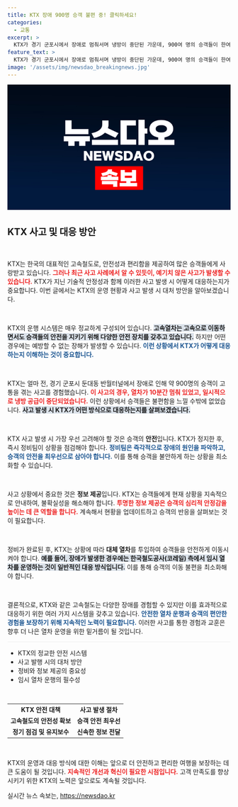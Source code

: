 ```yaml
---
title: KTX 장애 900명 승객 불편 중! 클릭하세요!
categories:
  - 교통
excerpt: >
  KTX가 경기 군포시에서 장애로 멈춰서며 냉방이 중단된 가운데, 900여 명의 승객들이 한여름 더위 속에 고통받는 사건이 발생했습니다. 코레일은 임시 열차로 승객들을 안전하게 인송하며 원인 조사에 나섰습니다.
feature_text: >
  KTX가 경기 군포시에서 장애로 멈춰서며 냉방이 중단된 가운데, 900여 명의 승객들이 한여름 더위 속에 고통받는 사건이 발생했습니다. 코레일은 임시 열차로 승객들을 안전하게 인송하며 원인 조사에 나섰습니다.
image: '/assets/img/newsdao_breakingnews.jpg'
---
```


<p><img src="/assets/img/newsdao_breakingnews.jpg" alt="flaretime 속보" /></p>

<h2 data-ke-size="size26">KTX 사고 및 대응 방안</h2>

<p data-ke-size="size16">&nbsp;</p>

<p>KTX는 한국의 대표적인 고속철도로, 안전성과 편리함을 제공하여 많은 승객들에게 사랑받고 있습니다. <b><span style="color: #ee2323;">그러나 최근 사고 사례에서 알 수 있듯이, 예기치 않은 사고가 발생할 수 있습니다.</span></b> KTX가 지닌 기술적 안정성과 함께 이러한 사고 발생 시 어떻게 대응하는지가 중요합니다. 이번 글에서는 KTX의 운영 현황과 사고 발생 시 대처 방안을 알아보겠습니다.</p>

<p data-ke-size="size16">&nbsp;</p>

<p>KTX의 운행 시스템은 매우 정교하게 구성되어 있습니다. <b><span style="background-color: #21538527;">고속열차는 고속으로 이동하면서도 승객들의 안전을 지키기 위해 다양한 안전 장치를 갖추고 있습니다.</span></b> 하지만 어떤 경우에는 예방할 수 없는 장해가 발생할 수 있습니다. <b><span style="color: #1a5490;">이런 상황에서 KTX가 어떻게 대응하는지 이해하는 것이 중요합니다.</span></b> </p>

<p data-ke-size="size16">&nbsp;</p>

<p>KTX는 얼마 전, 경기 군포시 둔대동 반월터널에서 장애로 인해 약 900명의 승객이 고통을 겪는 사고를 경험했습니다. <b><span style="color: #ee2323;">이 사고의 경우, 열차가 10분간 멈춰 있었고, 일시적으로 냉방 공급이 중단되었습니다.</span></b> 이런 상황에서 승객들은 불편함을 느낄 수밖에 없었습니다. <b><span style="background-color: #21538527;">사고 발생 시 KTX가 어떤 방식으로 대응하는지를 살펴보겠습니다.</span></b></p>

<p data-ke-size="size16">&nbsp;</p>

<p>KTX 사고 발생 시 가장 우선 고려해야 할 것은 승객의 <b>안전</b>입니다. KTX가 정지한 후, 즉시 정비팀이 상황을 점검해야 합니다. <b><span style="color: #1a5490;">정비팀은 즉각적으로 장애의 원인을 파악하고, 승객의 안전을 최우선으로 삼아야 합니다.</span></b> 이를 통해 승객을 불안하게 하는 상황을 최소화할 수 있습니다.</p>

<p data-ke-size="size16">&nbsp;</p>

<p>사고 상황에서 중요한 것은 <b>정보 제공</b>입니다. KTX는 승객들에게 현재 상황을 지속적으로 안내하여, 불확실성을 해소해야 합니다. <b><span style="color: #ee2323;">투명한 정보 제공은 승객의 심리적 안정감을 높이는 데 큰 역할을 합니다.</span></b> 계속해서 현황을 업데이트하고 승객의 반응을 살펴보는 것이 필요합니다.</p>

<p data-ke-size="size16">&nbsp;</p>

<p>정비가 완료된 후, KTX는 상황에 따라 <b>대체 열차</b>를 투입하여 승객들을 안전하게 이동시켜야 합니다. <b><span style="background-color: #21538527;">예를 들어, 장애가 발생한 경우에는 한국철도공사(코레일) 측에서 임시 열차를 운영하는 것이 일반적인 대응 방식입니다.</span></b> 이를 통해 승객의 이동 불편을 최소화해야 합니다. </p>

<p data-ke-size="size16">&nbsp;</p>

<p>결론적으로, KTX와 같은 고속철도는 다양한 장애를 경험할 수 있지만 이를 효과적으로 대응하기 위한 여러 가지 시스템을 갖추고 있습니다. <b><span style="color: #1a5490;">안전한 열차 운행과 승객의 편안한 경험을 보장하기 위해 지속적인 노력이 필요합니다.</span></b> 이러한 사고를 통한 경험과 교훈은 향후 더 나은 열차 운영을 위한 밑거름이 될 것입니다.</p>

<hr style="height:1px; border:none; background-color:#eee;"/>

<ul>
  <li>KTX의 정교한 안전 시스템</li>
  <li>사고 발행 시의 대처 방안</li>
  <li>정비와 정보 제공의 중요성</li>
  <li>임시 열차 운행의 필수성</li>
</ul>

<p data-ke-size="size16">&nbsp;</p>

<table style="width: 100%; border-collapse: collapse;">
  <tr>
    <td style="text-align: center; height: 17px;"><b>KTX 안전 대책</b></td>
    <td style="text-align: center; height: 17px;"><b>사고 발생 절차</b></td>
  </tr>
  <tr>
    <td style="text-align: center; height: 17px;"><b>고속철도의 안전성 확보</b></td>
    <td style="text-align: center; height: 17px;"><b>승객 안전 최우선</b></td>
  </tr>
  <tr>
    <td style="text-align: center; height: 17px;"><b>정기 점검 및 유지보수</b></td>
    <td style="text-align: center; height: 17px;"><b>신속한 정보 전달</b></td>
  </tr>
</table>

<p data-ke-size="size16">&nbsp;</p>

<p>KTX의 운영과 대응 방식에 대한 이해는 앞으로 더 안전하고 편리한 여행을 보장하는 데 큰 도움이 될 것입니다. <b><span style="color: #ee2323;">지속적인 개선과 혁신이 필요한 시점입니다.</span></b> 고객 만족도를 향상시키기 위한 KTX의 노력은 앞으로도 계속될 것입니다.</p>
실시간 뉴스 속보는, <a href="https://newsdao.kr" rel="dofollow">https://newsdao.kr</a>


